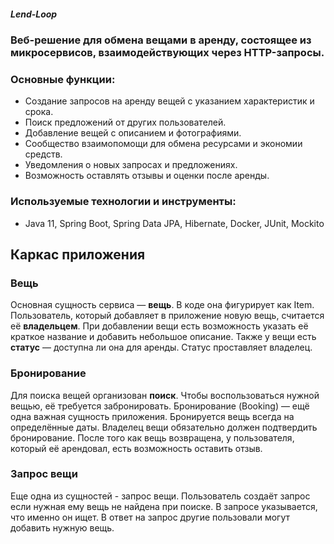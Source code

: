 ##### Lend-Loop

### Веб-решение для обмена вещами в аренду, состоящее из микросервисов, взаимодействующих через HTTP-запросы.

### Основные функции:
* Создание запросов на аренду вещей с указанием характеристик и срока.
* Поиск предложений от других пользователей.
* Добавление вещей с описанием и фотографиями.
* Сообщество взаимопомощи для обмена ресурсами и экономии средств.
* Уведомления о новых запросах и предложениях.
* Возможность оставлять отзывы и оценки после аренды.

### Используемые технологии и инструменты:
* Java 11, Spring Boot, Spring Data JPA, Hibernate, Docker, JUnit, Mockito

## Каркас приложения
### Вещь
Основная сущность сервиса — **вещь**. В коде она фигурирует как Item.
Пользователь, который добавляет в приложение новую вещь, считается её **владельцем**. При добавлении вещи есть возможность указать её краткое название и добавить небольшое описание. Также у вещи есть **статус** — доступна ли она для аренды. Статус проставляет владелец.
### Бронирование
Для поиска вещей организован **поиск**. Чтобы воспользоваться нужной вещью, её требуется забронировать. Бронирование (Booking) — ещё одна важная сущность приложения. Бронируется вещь всегда на определённые даты. Владелец вещи обязательно должен подтвердить бронирование.
После того как вещь возвращена, у пользователя, который её арендовал, есть возможность оставить отзыв.
### Запрос вещи
Еще одна из сущностей - запрос вещи. Пользователь создаёт запрос если нужная ему вещь не найдена при поиске. В запросе указывается, что именно он ищет. В ответ на запрос другие пользовали могут добавить нужную вещь.
